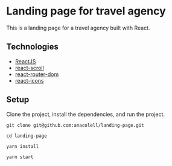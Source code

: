 # Landing page for travel agency

This is a landing page for a travel agency built with React. 

## Technologies

- [ReactJS](https://reactjs.org/)
- [react-scroll](https://github.com/fisshy/react-scroll)
- [react-router-dom](https://github.com/ReactTraining/react-router)
- [react-icons](https://react-icons.github.io/react-icons/)


## Setup

Clone the project, install the dependencies, and run the project.

```
git clone git@github.com:anacolell/landing-page.git

cd landing-page

yarn install

yarn start
```

